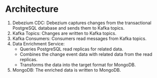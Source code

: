 # Architecture

1. Debezium CDC: Debezium captures changes from the transactional PostgreSQL database and sends them to Kafka topics.
2. Kafka Topics: Changes are written to Kafka topics.
3. Kafka Consumers: Consumers read messages from Kafka topics.
4. Data Enrichment Service:
    - Queries PostgreSQL read replicas for related data.
    - Combines the change event data with related data from the read replicas.
    - Transforms the data into the target format for MongoDB.
5. MongoDB: The enriched data is written to MongoDB.
